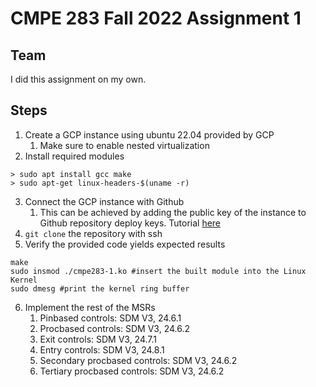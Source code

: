# CMPE 283 Fall 2022 Assignment 1

## Team
I did this assignment on my own.






## Steps
1. Create a GCP instance using ubuntu 22.04 provided by GCP
   1. Make sure to enable nested virtualization
2. Install required modules
  ```shell
  > sudo apt install gcc make
  > sudo apt-get linux-headers-$(uname -r)
  ```
3. Connect the GCP instance with Github
   1. This can be achieved by adding the public key of the instance to Github repository deploy keys. Tutorial [here](https://docs.github.com/en/developers/overview/managing-deploy-keys)
4. `git clone` the repository with ssh
5. Verify the provided code yields expected results
```shell
make
sudo insmod ./cmpe283-1.ko #insert the built module into the Linux Kernel
sudo dmesg #print the kernel ring buffer
```
6. Implement the rest of the MSRs
   1. Pinbased controls: SDM V3, 24.6.1
   2. Procbased controls: SDM V3, 24.6.2
   3. Exit controls: SDM V3, 24.7.1
   4. Entry controls: SDM V3, 24.8.1
   5. Secondary procbased controls: SDM V3, 24.6.2
   6. Tertiary procbased controls: SDM V3, 24.6.2